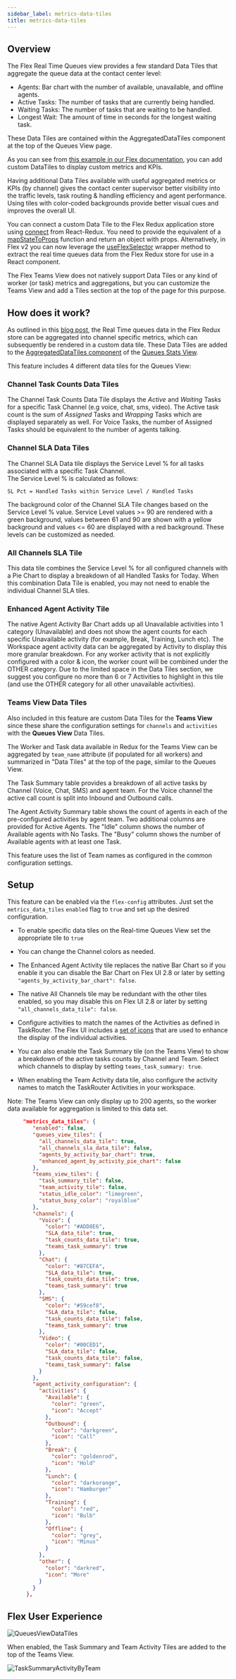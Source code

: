```yaml
---
sidebar_label: metrics-data-tiles
title: metrics-data-tiles
---
```


## Overview
The Flex Real Time Queues view provides a few standard Data Tiles that aggregate the queue data at the contact center level:

* Agents: Bar chart with the number of available, unavailable, and offline agents.
* Active Tasks: The number of tasks that are currently being handled.
* Waiting Tasks: The number of tasks that are waiting to be handled.
* Longest Wait: The amount of time in seconds for the longest waiting task.

These Data Tiles are contained within the AggregatedDataTiles component at the top of the Queues View page.

As you can see from [this example in our Flex documentation](https://www.twilio.com/docs/flex/developer/ui/queues-view-programmability#add-or-remove-individual-data-tiles), you can add custom DataTiles to display custom metrics and KPIs. 

Having additional Data Tiles available with useful aggregated metrics or KPIs (by channel) gives the contact center supervisor better visibility into the traffic levels, task routing & handling efficiency and agent performance. Using tiles with color-coded backgrounds provide better visual cues and improves the overall UI. 

You can connect a custom Data Tile to the Flex Redux application store using [connect](https://react-redux.js.org/api/connect) from React-Redux. You need to provide the equivalent of a [mapStateToProps](https://react-redux.js.org/using-react-redux/connect-mapstate) function and return an object with props. Alternatively, in Flex v2 you can now leverage the [useFlexSelector](https://www.twilio.com/docs/flex/developer/ui/overview-of-flex-ui-programmability-options#useflexselector) wrapper method to extract the real time queues data from the Flex Redux store for use in a React component.

The Flex Teams View does not natively support Data Tiles or any kind of worker (or task) metrics and aggregations, but you can customize the Teams View and add a Tiles section at the top of the page for this purpose.  

## How does it work?
As outlined in this [blog post](https://www.twilio.com/blog/enhance-flex-queues-view-with-custom-data-tiles), the Real Time queues data in the Flex Redux store can be aggregated into channel specific metrics, which can subsequently be rendered in a custom data tile.  These Data Tiles are added to the [AggregatedDataTiles component](https://assets.flex.twilio.com/docs/releases/flex-ui/2.2.0/programmable-components/components/QueuesStats%E2%80%A4AggregatedQueuesDataTiles/) of the [Queues Stats View](https://assets.flex.twilio.com/docs/releases/flex-ui/2.2.0/programmable-components/components/QueuesStatsView/).

This feature includes 4 different data tiles for the Queues View:

### Channel Task Counts Data Tiles
The Channel Task Counts Data Tile displays the _Active_ and _Waiting_ Tasks for a specific Task Channel (e.g voice, chat, sms, video). The Active task count is the sum of _Assigned_ Tasks and _Wrapping_ Tasks which are displayed separately as well.  For Voice Tasks, the number of Assigned Tasks should be equivalent to the number of agents talking.

### Channel SLA Data Tiles
The Channel SLA Data tile displays the Service Level % for all tasks associated with a specific Task Channel.  
The Service Level % is calculated as follows:
```
SL Pct = Handled Tasks within Service Level / Handled Tasks
```
The background color of the Channel SLA Tile changes based on the Service Level % value.  Service Level values >= 90 are rendered with a green background, values between 61 and 90 are shown with a yellow background and values \<= 60 are displayed with a red background. These levels can be customized as needed.

### All Channels SLA Tile
This data tile combines the Service Level % for all configured channels with a Pie Chart to display a breakdown of all Handled Tasks for Today. When this combination Data Tile is enabled, you may not need to enable the individual Channel SLA tiles. 

### Enhanced Agent Activity Tile
The native Agent Activity Bar Chart adds up all Unavailable activities into 1 category (Unavailable) and does not show the agent counts for each specific Unavailable activity (for example, Break, Training, Lunch etc).  The Workspace agent activity data can be aggregated by Activity to display this more granular breakdown. For any worker activity that is not explicitly configured with a color & icon, the worker count will be combined under the OTHER category. Due to the limited space in the Data Tiles section, we suggest you configure no more than 6 or 7 Activities to highlight in this tile (and use the OTHER category for all other unavailable activities).

### Teams View Data Tiles
Also included in this feature are custom Data Tiles for the **Teams View** since these share the configuration settings for `channels` and `activities` with the **Queues View** Data Tiles.

The Worker and Task data available in Redux for the Teams View can be aggregated by `team_name` attribute (if populated for all workers) and summarized in "Data Tiles" at the top of the page, similar to the Queues View.

The Task Summary table provides a breakdown of all active tasks by Channel (Voice, Chat, SMS) and agent team. For the Voice channel the active call count is split into Inbound and Outbound calls.

The Agent Activity Summary table shows the count of agents in each of the pre-configured activities by agent team.  Two additional columns are provided for Active Agents.  The "Idle" column shows the number of Available agents with No Tasks.  The "Busy" column shows the number of Available agents with at least one Task.

This feature uses the list of Team names as configured in the common configuration settings.


## Setup

This feature can be enabled via the `flex-config` attributes. Just set the `metrics_data_tiles` `enabled` flag to `true` and set up the desired configuration.

* To enable specific data tiles on the Real-time Queues View set the appropriate tile to `true`
* You can change the Channel colors as needed.
* The Enhanced Agent Activity tile replaces the native Bar Chart so if you enable it you can disable the Bar Chart on Flex UI 2.8 or later by setting `"agents_by_activity_bar_chart": false`.
* The native All Channels tile may be redundant with the other tiles enabled, so you may disable this on Flex UI 2.8 or later by setting `"all_channels_data_tile": false`.
* Configure activities to match the names of the Activities as defined in TaskRouter. The Flex UI includes a [set of icons](https://www.twilio.com/docs/flex/developer/ui/v1/icons#default-icons)
 that are used to enhance the display of the individual activities.

* You can also enable the Task Summary tile (on the Teams View) to show a breakdown of the active tasks counts by Channel and Team. Select which channels to display by setting `teams_task_summary: true`.  
* When enabling the Team Activity data tile, also configure the activity names to match the TaskRouter Activities in your workspace.

Note: The Teams View can only display up to 200 agents, so the worker data available for aggregation is limited to this data set.

```json
     "metrics_data_tiles": {
        "enabled": false,
        "queues_view_tiles": {
          "all_channels_data_tile": true,
          "all_channels_sla_data_tile": false,
          "agents_by_activity_bar_chart": true,
          "enhanced_agent_by_activity_pie_chart": false
        },
        "teams_view_tiles": {
          "task_summary_tile": false,
          "team_activity_tile": false,
          "status_idle_color": "limegreen",
          "status_busy_color": "royalblue"
        },
        "channels": {
          "Voice": {
            "color": "#ADD8E6",
            "SLA_data_tile": true,
            "task_counts_data_tile": true,
            "teams_task_summary": true
          },
          "Chat": {
            "color": "#87CEFA",
            "SLA_data_tile": true,
            "task_counts_data_tile": true,
            "teams_task_summary": true
          },
          "SMS": {
            "color": "#59cef8",
            "SLA_data_tile": false,
            "task_counts_data_tile": false,
            "teams_task_summary": true
          },
          "Video": {
            "color": "#00CED1",
            "SLA_data_tile": false,
            "task_counts_data_tile": false,
            "teams_task_summary": false
          }
        },
        "agent_activity_configuration": {
          "activities": {
            "Available": {
              "color": "green",
              "icon": "Accept"
            },
            "Outbound": {
              "color": "darkgreen",
              "icon": "Call"
            },
            "Break": {
              "color": "goldenrod",
              "icon": "Hold"
            },
            "Lunch": {
              "color": "darkorange",
              "icon": "Hamburger"
            },
            "Training": {
              "color": "red",
              "icon": "Bulb"
            },
            "Offline": {
              "color": "grey",
              "icon": "Minus"
            }
          },
          "other": {
            "color": "darkred",
            "icon": "More"
          }
        }
      },
```

## Flex User Experience

![QueuesViewDataTiles](/img/features/metrics-data-tiles/QueuesViewDataTiles2.png)

When enabled, the Task Summary and Team Activity Tiles are added to the top of the Teams View.

![TaskSummaryActivityByTeam](/img/features/metrics-data-tiles/TeamsViewTaskAndActivitySummary.png)
